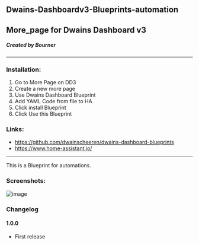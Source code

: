 ## Dwains-Dashboardv3-Blueprints-automation
## More_page for Dwains Dashboard v3
##### Created by Bourner
---


### Installation: 
  
1.  Go to More Page on DD3
2.  Create a new more page
3.  Use Dwains Dashboard Blueprint
4.  Add YAML Code from file to HA
5.  Click install Blueprint
6.  Click Use this Blueprint


### Links:
* https://github.com/dwainscheeren/dwains-dashboard-blueprints
* https://www.home-assistant.io/

---

This is a Blueprint for automations.

### Screenshots:
![image](https://user-images.githubusercontent.com/64064679/160692779-a27c0a8b-953b-4b95-9c2b-dee40a161d9c.png)



### Changelog
#### 1.0.0
- First release

